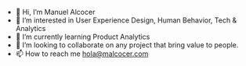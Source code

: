 - 👋 Hi, I’m Manuel Alcocer
- 👀 I’m interested in User Experience Design, Human Behavior, Tech & Analytics
- 🌱 I’m currently learning Product Analytics
- 💞️ I’m looking to collaborate on any project that bring value to people.
- 📫 How to reach me hola@malcocer.com

<!---
ztgst88/ztgst88 is a ✨ special ✨ repository because its `README.md` (this file) appears on your GitHub profile.
You can click the Preview link to take a look at your changes.
--->
